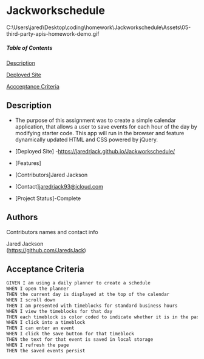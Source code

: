 # Jackworkschedule
C:\Users\jared\Desktop\coding\homework\Jackworkschedule\Assets\05-third-party-apis-homework-demo.gif

##### Table of Contents  
[Description](#description)  

[Deployed Site](#deployedsite)

[Accceptance Criteria](#acceptancecriteria)

## Description
- The purpose of this assignment was to create a simple calendar application, that allows a user to save events for each hour of the day by modifying starter code. This app will run in the browser and feature dynamically updated HTML and CSS powered by jQuery.

- [Deployed Site]
-https://jaredrjack.github.io/Jackworkschedule/
- [Features]
- [Contributors]Jared Jackson
- [Contact]jaredrjack93@icloud.com
- [Project Status]-Complete

## Authors

Contributors names and contact info

 Jared Jackson  
(https://github.com/JaredrJack)


## Acceptance Criteria

```md
GIVEN I am using a daily planner to create a schedule
WHEN I open the planner
THEN the current day is displayed at the top of the calendar
WHEN I scroll down
THEN I am presented with timeblocks for standard business hours
WHEN I view the timeblocks for that day
THEN each timeblock is color coded to indicate whether it is in the past, present, or future
WHEN I click into a timeblock
THEN I can enter an event
WHEN I click the save button for that timeblock
THEN the text for that event is saved in local storage
WHEN I refresh the page
THEN the saved events persist
```
